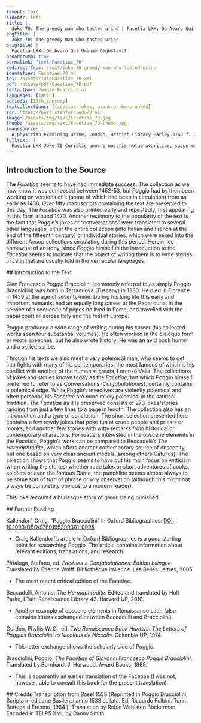 ```yaml
---
layout: text
sidebar: left
title: |
  Joke 70: The greedy man who tasted urine | Facetia LXX: De Avaro Qui Urinam Degustavit
engtitle: |
  Joke 70: The greedy man who tasted urine
origtitle: |
  Facetia LXX: De Avaro Qui Urinam Degustavit
breadcrumb: true
permalink: "text/Facetiae_70"
redirect_from: /text/joke-70-greedy-man-who-tasted-urine
identifier: Facetiae_70.md
tei: /assets/tei/Facetiae_70.xml
pdf: /assets/pdf/Facetiae_70.pdf
textauthor: Poggio Bracciolini
languages: [latin]
periods: [15th_century]
textcollections: [facetiae-jokes, prank-or-be-pranked]
sdr: https://purl.stanford.edu/druid 
image: /assets/img/text/Facetiae_70.jpg
thumb: /assets/img/text/Facetiae_70-thumb.jpg
imagesource: |
  A physician examining urine, London, British Library Harley 3140 f. 32v [Public Domain]
fulltext: |
  Facetia LXX Joke 70 Curialis unus e nostris notae avaritiae, saepe mensam familiae accedebat, dum comederet, degustans vinum, an satis aquatum esset: A colleague of ours in the curia, known for his greed, would often come to the servants’ table while taking his dinner to taste the wine to see if it was watered enough. simulabat autem se id agere, ut bono vino uterentur. However, he only pretended to do this so that they would use the good wine. Hoc cum animadvertissent nonnulli, tandem communicato consilio recentem quandoque urinam pro vino in mensa supposuere, qua hora venturum hominem suspicabantur. When some servants noticed this, they made a plan and at the hour they suspected the man would attend, they placed fresh urine on the table instead of wine. Accessit ille more suo, et cum urinam bibisset, nauseans ac semieructans, magno clamore abscessit, minatus multa illis qui haec conati essent. He arrived in his usual way and when he had drunk the urine, he got nauseous and almost threw up, he left the place with loud shouts and made great threats against the ones who had planned this. Illi vero risu cenam finierunt. The servants then finished their meal with laughter. Hoc eius rei machinator mihi postmodum retulit multo cum risu. All of this was told to me later with much laughter by the perpetrator of the act. 
--- 
```

## Introduction to the Source 
<p>The <em>Facetiae</em> seems to have had immediate success. The collection as we now know it was composed between 1452-53, but Poggio had by then been working on versions of it (some of which had been in circulation) from as early as 1438. Over fifty manuscripts containing the text are preserved to this day. The <em>Facetiae</em> was also printed early and repeatedly, first appearing in this form around 1470. Another testimony to the popularity of the text is the fact that Poggio’s jokes or “conversations” were translated to several other languages, either the entire collection (into Italian and French at the end of the fifteenth century) or individual stories, which were mixed into the different Aesop collections circulating during this period. Herein lies somewhat of an irony, since Poggio himself in the introduction to the <em>Facetiae</em> seems to indicate that the object of writing them is to write stories in Latin that are usually told in the vernacular languages.</p>
## Introduction to the Text 
<p>Gian Francesco Poggio Bracciolini (commonly referred to as simply Poggio Bracciolini) was born in Terranuova (Tuscany) in 1380. He died in Florence in 1459 at the age of seventy-nine. During his long life this early and important humanist had an equally long career at the Papal curia. In the service of a sequence of popes he lived in Rome, and travelled with the papal court all across Italy and the rest of Europe.</p> <p>Poggio produced a wide range of writing during his career (his collected works span four substantial volumes). He often worked in the dialogue form or wrote speeches, but he also wrote history. He was an avid book hunter and a skilled scribe.</p> <p>Through his texts we also meet a very polemical man, who seems to get into fights with many of his contemporaries, the most famous of which is his conflict with another of the humanist greats, Lorenzo Valla. The collections of jokes and stories known today as the <em>Facetiae</em>, but which Poggio himself preferred to refer to as Conversations (<em>Confabulationes</em>), certainly contains a polemical edge. While Poggio’s invectives are violently polemical and often personal, his <em>Facetiae</em> are more mildly polemical in the satirical tradition. The <em>Facetiae</em> as it is preserved consists of 273 jokes/stories ranging from just a few lines to a page in length. The collection also has an introduction and a type of conclusion. The short selection presented here contains a few rowdy jokes that poke fun at crude people and priests or monks, and another few stories with witty remarks from historical or contemporary characters. For readers interested in the obscene elements in the <em>Facetiae</em>, Poggio’s work can be compared to Beccadelli’s <em>The</em> <em>Hermaphrodite</em>, which offers another contemporary source of obscenity, but one based on very clear ancient models (among others Catullus). The selection shows that Poggio seems to have put his main focus on witticism when writing the stories; whether rude tales or short adventures of cooks, soldiers or even the famous Dante, the punchline seems almost always to be some sort of turn of phrase or wry observation (although this might not always be completely obvious to a modern reader).</p> <p dir="ltr" id="docs-internal-guid-c16627c1-7fff-b5bc-0e5f-6db0bb66254c">This joke recounts a burlesque story of greed being punished.</p>
## Further Reading 
<p>Kallendorf, Craig, “Poggio Bracciolini” in Oxford Bibliographies: <a href="https://www.oxfordbibliographies.com/view/document/obo-9780195399301/obo-9780195399301-0095.xml">DOI: 10.1093/OBO/9780195399301-0095</a></p> <ul> <li>Craig Kallendorf’s article in Oxford Bibliographies is a good starting point for researching Poggio. The article contains information about relevant editions, translations, and research.</li> </ul> <p>Pittaluga, Stefano, ed. <em>Facéties = Confabulationes: Édition bilingue.</em> Translated by Etienne Wolff. Bibliothèque italienne. Les Belles Lettres, 2005.</p> <ul> <li>The most recent critical edition of the Facetiae.</li> </ul> <p>Beccadelli, Antonio. <em>The Hermaphrodite</em>. Edited and translated by Holt Parke, I Tatti Renaissance Library 42. Harvard UP, 2010.</p> <ul> <li>Another example of obscene elements in Renaissance Latin (also contains letters exchanged between Beccadelli and Bracciolini).</li> </ul> <p>Gordon, Phyllis W. G., ed. <em>Two Renaissance Book Hunters: The Letters of Poggius Bracciolini to Nicolaus de Niccolis</em>. Columbia UP, 1974.</p> <ul> <li>This letter exchange shows the scholarly side of Poggio.</li> </ul> <p>Bracciolini, Poggio. <em>The Facetiae of Giovanni Francesco Poggio Bracciolini</em>. Translated by Bernhardt J. Hurwood. Award Books, 1968.</p> <ul> <li>This is apparently an earlier translation of the Facetiae (I was not, however, able to consult this book for the present translation).</li> </ul>
## Credits
Transcription from Basel 1538 (Reprinted in Poggio Bracciolini, Scripta in editione Basilensi anno 1538 collata. Ed. Riccardo Fulbini. Turin: Bottega d'Erasmo, 1964.), Translation by Robin Wahlsten Böckerman, Encoded in TEI P5 XML by Danny Smith
